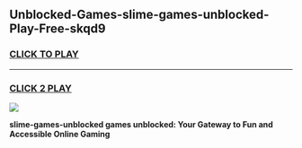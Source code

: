 
## Unblocked-Games-slime-games-unblocked-Play-Free-skqd9
<h3>
<a href="https://premium76.site?title=slime-games-unblocked&ref=21A">CLICK TO PLAY</a></h3>
<hr>

<h3>
<a href="https://premium76.site?title=slime-games-unblocked&ref=21A">CLICK 2 PLAY</a>
  
</h3>

<a href="https://premium76.site?title=slime-games-unblocked&ref=21A"><img src="https://clearcache.store/games.png"></a>


**slime-games-unblocked games unblocked: Your Gateway to Fun and Accessible Online Gaming**
